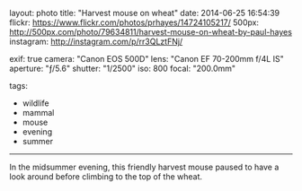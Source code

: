 layout: photo
title: "Harvest mouse on wheat"
date: 2014-06-25 16:54:39
flickr: https://www.flickr.com/photos/prhayes/14724105217/
500px: http://500px.com/photo/79634811/harvest-mouse-on-wheat-by-paul-hayes
instagram: http://instagram.com/p/rr3QLztFNj/

exif: true
camera: "Canon EOS 500D"
lens: "Canon EF 70-200mm f/4L IS"
aperture: "ƒ/5.6"
shutter: "1/2500"
iso: 800
focal: "200.0mm"

tags:
  - wildlife
  - mammal
  - mouse
  - evening
  - summer
---

In the midsummer evening, this friendly harvest mouse paused to have a look around before climbing to the top of the wheat.
